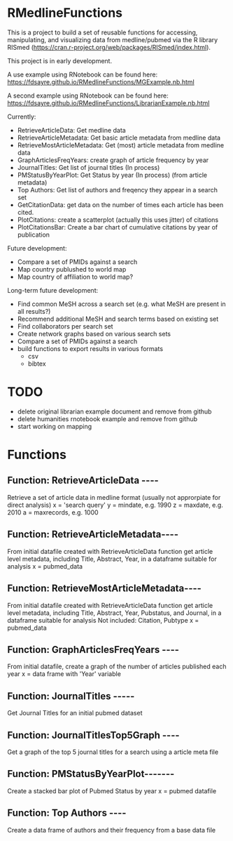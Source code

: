 # RMedlineFunctions

This is a project to build a set of reusable functions for accessing, manipulating, and visualizing data from medline/pubmed via the R library RISmed (https://cran.r-project.org/web/packages/RISmed/index.html). 

This project is in early development.

A use example using RNotebook can be found here: https://fdsayre.github.io/RMedlineFunctions/MGExample.nb.html 

A second example using RNotebook can be found here: https://fdsayre.github.io/RMedlineFunctions/LibrarianExample.nb.html


Currently:
- RetrieveArticleData: Get medline data 
- RetrieveArticleMetadata: Get basic article metadata from medline data
- RetrieveMostArticleMetadata: Get (most) article metadata from medline data
- GraphArticlesFreqYears: create graph of article frequency by year
- JournalTitles: Get list of journal titles (In process)
- PMStatusByYearPlot: Get Status by year (In process) (from article metadata)
- Top Authors: Get list of authors and freqency they appear in a search set
- GetCitationData: get data on the number of times each article has been cited. 
- PlotCitations: create a scatterplot (actually this uses jitter) of citations
- PlotCitationsBar: Create a bar chart of cumulative citations by year of publication

Future development:
- Compare a set of PMIDs against a search
- Map country publushed to world map
- Map country of affiliation to world map? 

Long-term future development: 
- Find common MeSH across a search set (e.g. what MeSH are present in all results?)
- Recommend additional MeSH and search terms based on existing set
- Find collaborators per search set
- Create network graphs based on various search sets
- Compare a set of PMIDs against a search
- build functions to export results in various formats
  - csv
  - bibtex

# TODO
- delete original librarian example document and remove from github
- delete humanities rnotebook example and remove from github
- start working on mapping

# Functions

## Function: RetrieveArticleData ----
Retrieve a set of article data in medline format (usually not approrpiate for direct analysis)
x = 'search query'
y = mindate, e.g. 1990
z = maxdate, e.g. 2010
a = maxrecords, e.g. 1000

## Function: RetrieveArticleMetadata----
From initial datafile created with RetrieveArticleData function get article level metadata, including Title, Abstract, Year, in a dataframe suitable for analysis
x = pubmed_data


## Function: RetrieveMostArticleMetadata----
From initial datafile created with RetrieveArticleData function get article level metadata, including  Title, Abstract, Year, Pubstatus, and Journal, in a dataframe suitable for analysis
Not included: Citation, Pubtype
x = pubmed_data

## Function: GraphArticlesFreqYears ----
From initial datafile, create a graph of the number of articles published each year
x = data frame with 'Year' variable

## Function: JournalTitles -----
Get Journal Titles for an initial pubmed dataset

## Function: JournalTitlesTop5Graph ----
Get a graph of the top 5 journal titles for a search using a article meta file

## Function: PMStatusByYearPlot-------
Create a stacked bar plot of Pubmed Status by year
x = pubmed datafile

## Function: Top Authors ---- 
Create a data frame of authors and their frequency from a base data file


